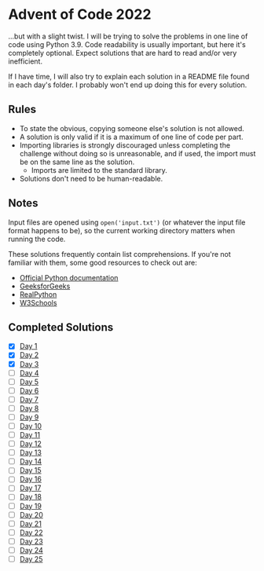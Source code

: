 # Advent of Code 2022

...but with a slight twist. I will be trying to solve the problems in one line of code using Python 3.9. Code readability is usually important, but here it's completely optional. Expect solutions that are hard to read and/or very inefficient.

If I have time, I will also try to explain each solution in a README file found in each day's folder. I probably won't end up doing this for every solution.

## Rules

- To state the obvious, copying someone else's solution is not allowed.
- A solution is only valid if it is a maximum of one line of code per part.
- Importing libraries is strongly discouraged unless completing the challenge without doing so is unreasonable, and if used, the import must be on the same line as the solution.
  - Imports are limited to the standard library.
- Solutions don't need to be human-readable.

## Notes

Input files are opened using `open('input.txt')` (or whatever the input file format happens to be), so the current working directory matters when running the code.

These solutions frequently contain list comprehensions. If you're not familiar with them, some good resources to check out are:
- [Official Python documentation](https://docs.python.org/3/tutorial/datastructures.html#list-comprehensions)
- [GeeksforGeeks](https://www.geeksforgeeks.org/python-list-comprehension/)
- [RealPython](https://realpython.com/list-comprehension-python/)
- [W3Schools](https://www.w3schools.com/python/python_lists_comprehension.asp)

## Completed Solutions

- [x] [Day 1](day-1)
- [x] [Day 2](day-2)
- [x] [Day 3](day-3)
- [ ] [Day 4](day-4)
- [ ] [Day 5](day-5)
- [ ] [Day 6](day-6)
- [ ] [Day 7](day-7)
- [ ] [Day 8](day-8)
- [ ] [Day 9](day-9)
- [ ] [Day 10](day-10)
- [ ] [Day 11](day-11)
- [ ] [Day 12](day-12)
- [ ] [Day 13](day-13)
- [ ] [Day 14](day-14)
- [ ] [Day 15](day-15)
- [ ] [Day 16](day-16)
- [ ] [Day 17](day-17)
- [ ] [Day 18](day-18)
- [ ] [Day 19](day-19)
- [ ] [Day 20](day-20)
- [ ] [Day 21](day-21)
- [ ] [Day 22](day-22)
- [ ] [Day 23](day-23)
- [ ] [Day 24](day-24)
- [ ] [Day 25](day-25)